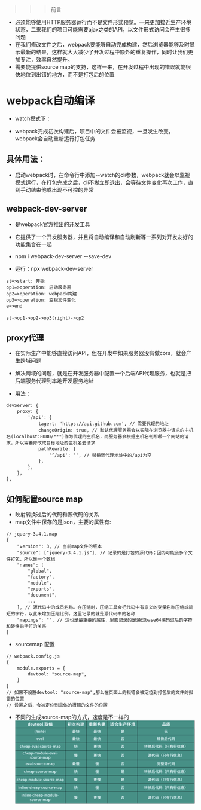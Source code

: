 >>> 前言
- 必须能够使用HTTP服务器运行而不是文件形式预览。一来更加接近生产环境状态，二来我们的项目可能需要ajax之类的API，以文件形式访问会产生很多问题
- 在我们修改文件之后，webpack要能够自动完成构建，然后浏览器能够及时显示最新的结果，这样就大大减少了开发过程中额外的重复操作，同时让我们更加专注，效率自然提升。
- 需要能提供source map的支持，这样一来，在开发过程中出现的错误就能很快地位到出错的地方，而不是打包后的位置

# webpack自动编译

- watch模式下：
   
- webpack完成初次构建后，项目中的文件会被监视，一旦发生改变，webpack会自动重新运行打包任务

## 具体用法：

- 启动webpack时，在命令行中添加--watch的cli参数，webpack就会以监视模式运行，在打包完成之后，cli不糊立即退出，会等待文件变化再次工作，直到手动结束他或出现不可控的异常

## webpack-dev-server

- 是webpack官方推出的开发工具
- 它提供了一个开发服务器，并且将自动编译和自动刷新等一系列对开发友好的功能集合在一起

- npm i webpack-dev-server --save-dev
- 运行：npx webpack-dev-server
```flow
st=>start: 开始
op1=>operation: 启动服务器
op2=>operation: webpack构建
op3=>operation: 监视文件变化
e=>end

st->op1->op2->op3(right)->op2
```

## proxy代理

- 在实际生产中能够直接访问API，但在开发中如果服务器没有做cors，就会产生跨域问题
- 解决跨域的问题，就是在开发服务器中配置一个后端API代理服务，也就是把后端服务代理到本地开发服务地址

- 用法：
```
devServer: {
    proxy: {
        '/api': {
            tagert: 'https://api.github.com', // 需要代理的地址
            changeOrigin: true, // 默认代理服务器会以实际在浏览器中请求的主机名(localhost:8080/***)作为代理的主机名，而服务器会根据主机名判断哪一个网站的请求，所以需要修改成目标地址的主机名去请求
            pathRewrite: {
                '^/api': '', // 替换调代理地址中的/api为空
            },
        },
    },
},
```

## 如何配置source map

- 映射转换过后的代码和源代码的关系
- map文件中保存的是json，主要的属性有:
```
// jquery-3.4.1.map
{
    "version": 3, // 当前map文件的版本
    "source": ["jquery-3.4.1.js"], // 记录的是打包的源代码；因为可能会多个文件打包，所以是一个数组
    "names": [ 
        "global",
        "factory",
        "module",
        "exports",
        "document",
        ...
    ], // 源代码中的成员名称。在压缩时，压缩工具会把代码中有意义的变量名称压缩成简短的字符，以此来增加压缩比例，这里记录的就是源代码中的名称
    "mapings": "", // 这也是最重要的属性，里面记录的是通过base64编码过后的字符和转换前字符的关系
}
```

- sourcemap 配置
```
// webpack.config.js
{
    module.exports = {
        devtool: "source-map",
    }
}
// 如果不设置devtool: "source-map",那么在页面上的报错会被定位到打包后的文件的报错的位置
// 设置之后，会被定位到具体的报错的文件的位置
```
- 不同的生成source-map的方式，速度是不一样的
![devtool取值不同,速度也是不一样的](./images/sourcemap.png)
